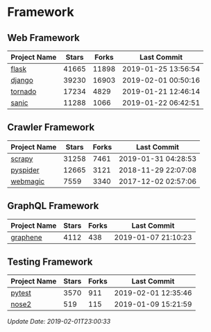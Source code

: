 # Framework

## Web Framework

| Project Name | Stars | Forks | Last Commit |
| ------------ | ----- | ----- | ----------- |
| [flask](https://github.com/pallets/flask) | 41665 | 11898 | 2019-01-25 13:56:54 |
| [django](https://github.com/django/django) | 39230 | 16903 | 2019-02-01 00:50:16 |
| [tornado](https://github.com/tornadoweb/tornado) | 17234 | 4829 | 2019-01-21 12:46:14 |
| [sanic](https://github.com/huge-success/sanic) | 11288 | 1066 | 2019-01-22 06:42:51 |

## Crawler Framework

| Project Name | Stars | Forks | Last Commit |
| ------------ | ----- | ----- | ----------- |
| [scrapy](https://github.com/scrapy/scrapy) | 31258 | 7461 | 2019-01-31 04:28:53 |
| [pyspider](https://github.com/binux/pyspider) | 12665 | 3121 | 2018-11-29 22:07:08 |
| [webmagic](https://github.com/code4craft/webmagic) | 7559 | 3340 | 2017-12-02 02:57:06 |

## GraphQL Framework

| Project Name | Stars | Forks | Last Commit |
| ------------ | ----- | ----- | ----------- |
| [graphene](https://github.com/graphql-python/graphene) | 4112 | 438 | 2019-01-07 21:10:23 |

## Testing Framework

| Project Name | Stars | Forks | Last Commit |
| ------------ | ----- | ----- | ----------- |
| [pytest](https://github.com/pytest-dev/pytest) | 3570 | 911 | 2019-02-01 12:35:46 |
| [nose2](https://github.com/nose-devs/nose2) | 519 | 115 | 2019-01-09 15:21:59 |

*Update Date: 2019-02-01T23:00:33*